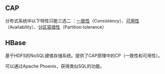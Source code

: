 ## CAP

分布式系统中以下特性只能三选二 ：[一致性](https://baike.baidu.com/item/一致性/9840083)（Consistency）、[可用性](https://baike.baidu.com/item/可用性/109628)（Availability）、[分区容错性](https://baike.baidu.com/item/分区容错性/23734073)（Partition tolerance）



## HBase

基于HDFS的NoSQL键值存储系统。提供了CAP原理中的CP（一致性和可用性）。

可以通过Apache Phoenix，获得类似SQL的功能。